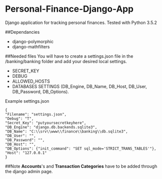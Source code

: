 # Personal-Finance-Django-App
Django application for tracking personal finances.
Tested with Python 3.5.2

##Dependancies
- django-polymorphic
- django-mathfilters

##Needed files
You will have to create a settings.json file in the /banking/banking folder and add your desired local settings.
- SECRET_KEY
- DEBUG
- ALLOWED_HOSTS
- DATABASES SETTINGS (DB_Engine, DB_Name, DB_Host, DB_User, DB_Password, DB_Options).

Example settings.json

    {
    "Filename": "settings.json",
    "Debug": "T",
    "Secret_Key": "putyoursecretkeyhere",
    "DB_Engine": "django.db.backends.sqlite3",
    "DB_Name": "C:\\srv\\www\\finance\\banking\\db.sqlite3",
    "DB_User": "",
    "DB_Password": "",
    "DB_Host": "",
    "DB_Options": {"init_command": "SET sql_mode='STRICT_TRANS_TABLES'"},
    "Host": "127.0.0.1"
    }

##Note
**Accounts**'s and **Transaction Categories** have to be added through the django admin page.
